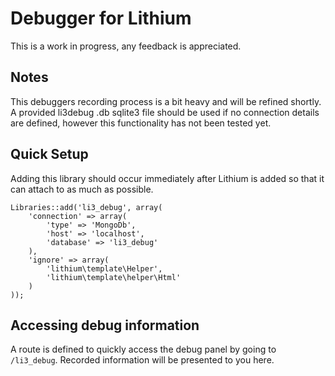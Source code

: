 # Debugger for Lithium

This is a work in progress, any feedback is appreciated.

## Notes

This debuggers recording process is a bit heavy and will be refined shortly. A provided li3debug
.db sqlite3 file should be used if no connection details are defined,
however this functionality has not been tested yet.

## Quick Setup

Adding this library should occur immediately after Lithium is added so that it can attach to as
much as possible.

    Libraries::add('li3_debug', array(
        'connection' => array(
            'type' => 'MongoDb',
            'host' => 'localhost',
            'database' => 'li3_debug'
        ),
        'ignore' => array(
            'lithium\template\Helper',
            'lithium\template\helper\Html'
        )
    ));

## Accessing debug information

A route is defined to quickly access the debug panel by going to `/li3_debug`. Recorded
information will be presented to you here.